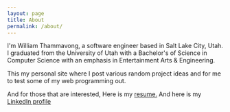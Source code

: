 ```yaml
---
layout: page
title: About
permalink: /about/
---
```


I'm William Thammavong, a software engineer based in Salt Lake City, Utah. I graduated from the University of Utah with a Bachelor's of Science in Computer Science
with an emphasis in Entertainment Arts & Engineering.

This my personal site where I post various random project ideas and for me to test some of my web programming out.

And for those that are interested, Here is my [resume.](/assets/TheResume.pdf) And here is my [LinkedIn profile][LinkedIn]

[LinkedIn]: www.linkedin.com/in/williamtham/
